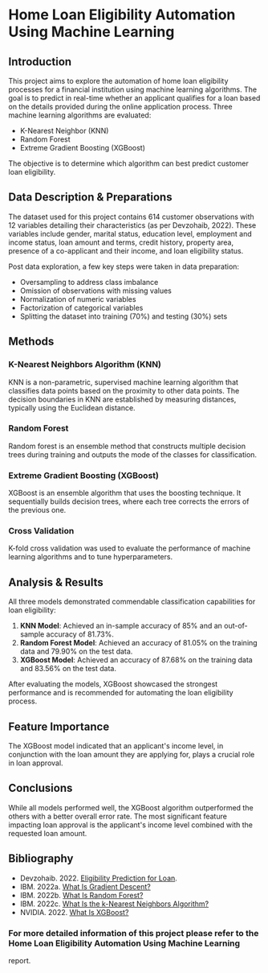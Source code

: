 # Home Loan Eligibility Automation Using Machine Learning

## Introduction

This project aims to explore the automation of home loan eligibility processes for a financial institution using machine learning algorithms. The goal is to predict in real-time whether an applicant qualifies for a loan based on the details provided during the online application process. Three machine learning algorithms are evaluated: 
- K-Nearest Neighbor (KNN)
- Random Forest
- Extreme Gradient Boosting (XGBoost)

The objective is to determine which algorithm can best predict customer loan eligibility.

## Data Description & Preparations

The dataset used for this project contains 614 customer observations with 12 variables detailing their characteristics (as per Devzohaib, 2022). These variables include gender, marital status, education level, employment and income status, loan amount and terms, credit history, property area, presence of a co-applicant and their income, and loan eligibility status.

Post data exploration, a few key steps were taken in data preparation:
- Oversampling to address class imbalance
- Omission of observations with missing values
- Normalization of numeric variables
- Factorization of categorical variables
- Splitting the dataset into training (70%) and testing (30%) sets

## Methods

### K-Nearest Neighbors Algorithm (KNN)
KNN is a non-parametric, supervised machine learning algorithm that classifies data points based on the proximity to other data points. The decision boundaries in KNN are established by measuring distances, typically using the Euclidean distance.

### Random Forest
Random forest is an ensemble method that constructs multiple decision trees during training and outputs the mode of the classes for classification.

### Extreme Gradient Boosting (XGBoost)
XGBoost is an ensemble algorithm that uses the boosting technique. It sequentially builds decision trees, where each tree corrects the errors of the previous one.

### Cross Validation
K-fold cross validation was used to evaluate the performance of machine learning algorithms and to tune hyperparameters.

## Analysis & Results

All three models demonstrated commendable classification capabilities for loan eligibility:

1. **KNN Model**: Achieved an in-sample accuracy of 85% and an out-of-sample accuracy of 81.73%.
2. **Random Forest Model**: Achieved an accuracy of 81.05% on the training data and 79.90% on the test data.
3. **XGBoost Model**: Achieved an accuracy of 87.68% on the training data and 83.56% on the test data.

After evaluating the models, XGBoost showcased the strongest performance and is recommended for automating the loan eligibility process.

## Feature Importance

The XGBoost model indicated that an applicant's income level, in conjunction with the loan amount they are applying for, plays a crucial role in loan approval.

## Conclusions

While all models performed well, the XGBoost algorithm outperformed the others with a better overall error rate. The most significant feature impacting loan approval is the applicant's income level combined with the requested loan amount.

## Bibliography

- Devzohaib. 2022. [Eligibility Prediction for Loan](https://www.kaggle.com/datasets/devzohaib/eligibility-prediction-for-loan).
- IBM. 2022a. [What Is Gradient Descent?](https://www.ibm.com/topics/gradient-descent)
- IBM. 2022b. [What Is Random Forest?](https://www.ibm.com/topics/random-forest)
- IBM. 2022c. [What Is the k-Nearest Neighbors Algorithm?](https://www.ibm.com/topics/knn)
- NVIDIA. 2022. [What Is XGBoost?](https://www.nvidia.com/en-us/glossary/data-science/xgboost/)

### For more detailed information of this project please refer to the Home Loan Eligibility Automation Using Machine Learning
report. 


